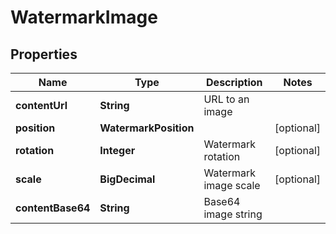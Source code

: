 

# WatermarkImage


## Properties

| Name | Type | Description | Notes |
|------------ | ------------- | ------------- | -------------|
|**contentUrl** | **String** | URL to an image |  |
|**position** | **WatermarkPosition** |  |  [optional] |
|**rotation** | **Integer** | Watermark rotation |  [optional] |
|**scale** | **BigDecimal** | Watermark image scale |  [optional] |
|**contentBase64** | **String** | Base64 image string |  |



